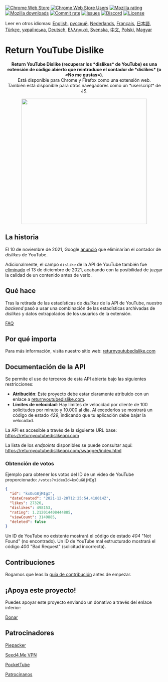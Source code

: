 [![Chrome Web Store](https://img.shields.io/chrome-web-store/stars/gebbhagfogifgggkldgodflihgfeippi?label=Chrome%20Rating&style=flat&logo=google)](https://chrome.google.com/webstore/detail/youtube-dislike-button/gebbhagfogifgggkldgodflihgfeippi/)
[![Chrome Web Store Users](https://img.shields.io/chrome-web-store/users/gebbhagfogifgggkldgodflihgfeippi?label=Chrome%20Users&style=flat&logo=google)](https://chrome.google.com/webstore/detail/youtube-dislike-button/gebbhagfogifgggkldgodflihgfeippi/)
[![Mozilla rating](https://img.shields.io/amo/stars/return-youtube-dislikes?label=Firefox%20Rating&style=flat&logo=firefox)](https://addons.mozilla.org/en-US/firefox/addon/return-youtube-dislikes/)
[![Mozilla downloads](https://img.shields.io/amo/users/return-youtube-dislikes?label=Firefox%20Users&style=flat&logo=firefox)](https://addons.mozilla.org/en-US/firefox/addon/return-youtube-dislikes/)
[![Commit rate](https://img.shields.io/github/commit-activity/m/Anarios/return-youtube-dislike?label=Commits&style=flat)](https://github.com/Anarios/return-youtube-dislike/commits/main)
[![Issues](https://img.shields.io/github/issues/Anarios/return-youtube-dislike?style=flat&label=Issues)](https://github.com/Anarios/return-youtube-dislike/issues)
[![Discord](https://img.shields.io/discord/909435648170160229?label=Discord&style=flat&logo=discord)](https://discord.gg/UMxyMmCgfF)
[![License](https://img.shields.io/badge/License-GPLv3-blue.svg?style=flat)](https://github.com/Anarios/return-youtube-dislike/blob/main/LICENSE)

Leer en otros idiomas: [English](README.md), [русский](READMEru.md), [Nederlands](READMEnl.md), [Français](READMEfr.md), [日本語](READMEja.md), [Türkçe](READMEtr.md), [українська](READMEuk.md), [Deutsch](READMEde.md), [Ελληνικά](READMEgr.md), [Svenska](READMEsv.md), [中文](READMEcn.md), [Polski](READMEpl.md), [Magyar](READMEhu.md)

# Return YouTube Dislike

<p align="center">
    <b>Return YouTube Dislike (recuperar los *dislikes* de YouTube) es una extensión de código abierto que reintroduce el contador de *dislikes* (o «No me gustas»).</b><br>
    Está disponible para Chrome y Firefox como una extensión web.<br>
    También está disponible para otros navegadores como un *userscript* de JS.<br><br>
    <img width="400px" src="https://user-images.githubusercontent.com/18729296/141743755-2be73297-250e-4cd1-ac93-8978c5a39d10.png"/>
</p>

## La historia

El 10 de noviembre de 2021, Google [anunció](https://blog.youtube/news-and-events/update-to-youtube/) que eliminarían el contador de _dislikes_ de YouTube.

Adicionalmente, el campo `dislike` de la API de YouTube también fue [eliminado](https://support.google.com/youtube/thread/134791097/update-to-youtube-dislike-counts) el 13 de diciembre de 2021, acabando con la posibilidad de juzgar la calidad de un contenido antes de verlo.

## Qué hace

Tras la retirada de las estadísticas de _dislikes_ de la API de YouTube, nuestro _backend_ pasó a usar una combinación de las estadísticas archivadas de _dislikes_ y datos extrapolados de los usuarios de la extensión.

[FAQ](https://github.com/Anarios/return-youtube-dislike/blob/main/Docs/FAQ.md)

## Por qué importa

Para más información, visita nuestro sitio web: [returnyoutubedislike.com](https://www.returnyoutubedislike.com/)

## Documentación de la API

Se permite el uso de terceros de esta API abierta bajo las siguientes restricciones:

- **Atribución**: Este proyecto debe estar claramente atribuido con un enlace a [returnyoutubedislike.com](https://returnyoutubedislike.com/).
- **Límites de velocidad**: Hay límites de velocidad por cliente de 100 solicitudes por minuto y 10.000 al día. Al excederlos se mostrará un código de estado _429_, indicando que tu aplicación debe bajar la velocidad.

La API es accesible a través de la siguiente URL base:  
https://returnyoutubedislikeapi.com

La lista de los _endpoints_ disponibles se puede consultar aquí:
https://returnyoutubedislikeapi.com/swagger/index.html

### Obtención de votos

Ejemplo para obtener los votos del ID de un vídeo de YouTube proporcionado:
`/votes?videoId=kxOuG8jMIgI`

```json
{
  "id": "kxOuG8jMIgI",
  "dateCreated": "2021-12-20T12:25:54.418014Z",
  "likes": 27326,
  "dislikes": 498153,
  "rating": 1.212014408444885,
  "viewCount": 3149885,
  "deleted": false
}
```

Un ID de YouTube no existente mostrará el código de estado _404_ "Not Found" (no encontrado).
Un ID de YouTube mal estructurado mostrará el código _400_ "Bad Request" (solicitud incorrecta).

<!---
## Documentación de la API

Puedes ver toda la documentación en nuestra página web.
[https://returnyoutubedislike.com/documentation/](https://returnyoutubedislike.com/documentation/) -->

## Contribuciones

Rogamos que leas la [guía de contribución](https://github.com/Anarios/return-youtube-dislike/blob/main/CONTRIBUTING.md) antes de empezar.

## ¡Apoya este proyecto!

Puedes apoyar este proyecto enviando un donativo a través del enlace inferior:

[Donar](https://returnyoutubedislike.com/donate)

## Patrocinadores

[Piepacker](https://piepacker.com)

[Seed4.Me VPN](https://www.seed4.me/users/register?gift=ReturnYoutubeDislike)

[PocketTube](https://yousub.info/?utm_source=returnyoutubedislike)

[Patrocínanos](https://www.patreon.com/join/returnyoutubedislike/checkout?rid=8008601)
